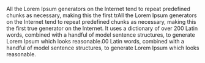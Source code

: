 All the Lorem Ipsum generators on the Internet tend to repeat predefined chunks as necessary, making this the first trAll the Lorem Ipsum generators on the Internet tend to repeat predefined chunks as necessary, making this the first true generator on the Internet. It uses a dictionary of over 200 Latin words, combined with a handful of model sentence structures, to generate Lorem Ipsum which looks reasonable.00 Latin words, combined with a handful of model sentence structures, to generate Lorem Ipsum which looks reasonable.